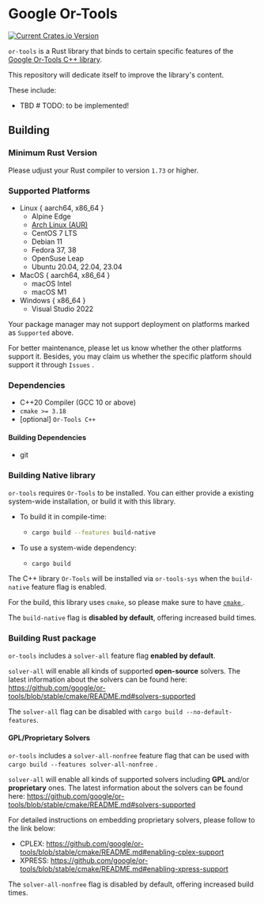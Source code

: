 # Google Or-Tools

[![Current Crates.io Version](https://img.shields.io/crates/v/or-tools.svg)](https://crates.io/crates/or-tools)

`or-tools` is a Rust library that binds to certain specific features of the [Google Or-Tools C++ library](https://github.com/google/or-tools).

This repository will dedicate itself to improve the library's content.

These include:

- TBD # TODO: to be implemented!

## Building

### Minimum Rust Version

Please udjust your Rust compiler to version `1.73` or higher.

### Supported Platforms

- Linux { aarch64, x86_64 }
  - Alpine Edge
  - [Arch Linux (AUR)](https://aur.archlinux.org/packages/or-tools)
  - CentOS 7 LTS
  - Debian 11
  - Fedora 37, 38
  - OpenSuse Leap
  - Ubuntu 20.04, 22.04, 23.04
- MacOS { aarch64, x86_64 }
  - macOS Intel
  - macOS M1
- Windows { x86_64 }
  - Visual Studio 2022

Your package manager may not support deployment on platforms marked as `Supported` above.

For better maintenance, please let us know whether the other platforms support it.
Besides, you may claim us whether the specific platform should support it through `Issues` .

### Dependencies

- C++20 Compiler (GCC 10 or above)
- `cmake >= 3.18`
- \[optional\] `Or-Tools C++`

#### Building Dependencies

- git

### Building Native library

`or-tools` requires `Or-Tools` to be installed. You can either provide a existing system-wide installation, or build it with this library.

- To build it in compile-time:
  - ```sh
    cargo build --features build-native
    ```
- To use a system-wide dependency:
  - ```sh
    cargo build
    ```

The C++ library `Or-Tools` will be installed via `or-tools-sys` when the `build-native` feature flag is enabled.

For the build, this library uses `cmake`, so please make sure to have [ `cmake` ](https://cmake.org/install/) .

The `build-native` flag is **disabled by default**, offering increased build times.

### Building Rust package

`or-tools` includes a `solver-all` feature flag **enabled by default**.

`solver-all` will enable all kinds of supported **open-source** solvers.
The latest information about the solvers can be found here: https://github.com/google/or-tools/blob/stable/cmake/README.md#solvers-supported

The `solver-all` flag can be disabled with `cargo build --no-default-features`.

#### GPL/Proprietary Solvers

`or-tools` includes a `solver-all-nonfree` feature flag that can be used with `cargo build --features solver-all-nonfree` .

`solver-all` will enable all kinds of supported solvers including **GPL** and/or **proprietary** ones.
The latest information about the solvers can be found here: https://github.com/google/or-tools/blob/stable/cmake/README.md#solvers-supported

For detailed instructions on embedding proprietary solvers, please follow to the link below:

- CPLEX: https://github.com/google/or-tools/blob/stable/cmake/README.md#enabling-cplex-support
- XPRESS: https://github.com/google/or-tools/blob/stable/cmake/README.md#enabling-xpress-support

The `solver-all-nonfree` flag is disabled by default, offering increased build times.
